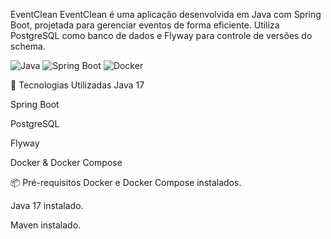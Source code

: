 EventClean
EventClean é uma aplicação desenvolvida em Java com Spring Boot, projetada para gerenciar eventos de forma eficiente. Utiliza PostgreSQL como banco de dados e Flyway para controle de versões do schema.

![Java](https://img.shields.io/badge/Java-21-orange)
![Spring Boot](https://img.shields.io/badge/Spring%20Boot-3.4.4-brightgreen)
![Docker](https://img.shields.io/badge/Docker-✓-blue)

🚀 Tecnologias Utilizadas
Java 17

Spring Boot

PostgreSQL

Flyway

Docker & Docker Compose

📦 Pré-requisitos
Docker e Docker Compose instalados.

Java 17 instalado.

Maven instalado.
